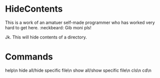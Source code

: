 HideContents
============

This is a work of an amatuer self-made programmer who has worked very hard to get here. :neckbeard:
Gib moni pls!

Jk. This will hide contents of a directory.


Commands
============
help\n 
hide all/hide specific file\n
show all/show specific file\n
cls\n
cd\n
